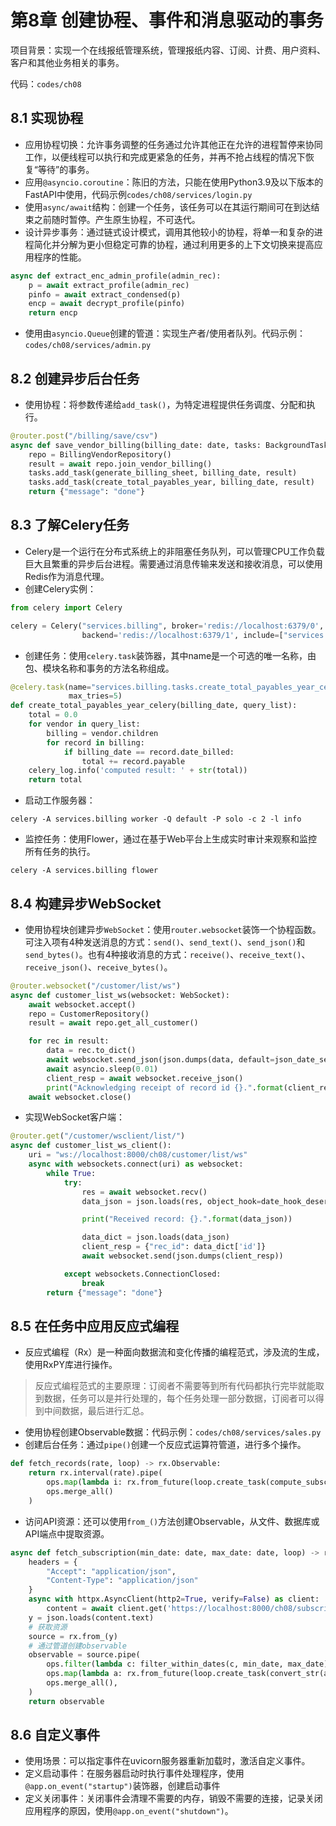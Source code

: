 # 第8章 创建协程、事件和消息驱动的事务

项目背景：实现一个在线报纸管理系统，管理报纸内容、订阅、计费、用户资料、客户和其他业务相关的事务。

代码：`codes/ch08`

## 8.1 实现协程

- 应用协程切换：允许事务调整的任务通过允许其他正在允许的进程暂停来协同工作，以便线程可以执行和完成更紧急的任务，并再不抢占线程的情况下恢复“等待”的事务。
- 应用`@asyncio.coroutine`：陈旧的方法，只能在使用Python3.9及以下版本的FastAPI中使用，代码示例`codes/ch08/services/login.py`
- 使用`async/await`结构：创建一个任务，该任务可以在其运行期间可在到达结束之前随时暂停。产生原生协程，不可迭代。
- 设计异步事务：通过链式设计模式，调用其他较小的协程，将单一和复杂的进程简化并分解为更小但稳定可靠的协程，通过利用更多的上下文切换来提高应用程序的性能。
```python
async def extract_enc_admin_profile(admin_rec):
    p = await extract_profile(admin_rec)
    pinfo = await extract_condensed(p)
    encp = await decrypt_profile(pinfo)
    return encp
```

- 使用由`asyncio.Queue`创建的管道：实现生产者/使用者队列。代码示例：`codes/ch08/services/admin.py`

## 8.2 创建异步后台任务

- 使用协程：将参数传递给`add_task()`，为特定进程提供任务调度、分配和执行。
```python
@router.post("/billing/save/csv")
async def save_vendor_billing(billing_date: date, tasks: BackgroundTasks):
    repo = BillingVendorRepository()
    result = await repo.join_vendor_billing()
    tasks.add_task(generate_billing_sheet, billing_date, result)
    tasks.add_task(create_total_payables_year, billing_date, result)
    return {"message": "done"}
```

## 8.3 了解Celery任务

- Celery是一个运行在分布式系统上的非阻塞任务队列，可以管理CPU工作负载巨大且繁重的异步后台进程。需要通过消息传输来发送和接收消息，可以使用Redis作为消息代理。
- 创建Celery实例：
```python
from celery import Celery

celery = Celery("services.billing", broker='redis://localhost:6379/0', 
                backend='redis://localhost:6379/1', include=["services.billing", "models", "config"])
```

- 创建任务：使用`celery.task`装饰器，其中name是一个可选的唯一名称，由包、模块名称和事务的方法名称组成。
```python
@celery.task(name="services.billing.tasks.create_total_payables_year_celery", auto_retry=[ValueError, TypeError],
             max_tries=5)
def create_total_payables_year_celery(billing_date, query_list):
    total = 0.0
    for vendor in query_list:
        billing = vendor.children
        for record in billing:
            if billing_date == record.date_billed:
                total += record.payable
    celery_log.info('computed result: ' + str(total))
    return total
```

- 启动工作服务器：
```shell
celery -A services.billing worker -Q default -P solo -c 2 -l info
```

- 监控任务：使用Flower，通过在基于Web平台上生成实时审计来观察和监控所有任务的执行。
```shell
celery -A services.billing flower
```

## 8.4 构建异步WebSocket

- 使用协程块创建异步`WebSocket`：使用`router.websocket`装饰一个协程函数。可注入项有4种发送消息的方式：`send()`、`send_text()`、`send_json()`和`send_bytes()`。也有4种接收消息的方式：`receive()`、`receive_text()`、`receive_json()`、`receive_bytes()`。

```python
@router.websocket("/customer/list/ws")
async def customer_list_ws(websocket: WebSocket):
    await websocket.accept()
    repo = CustomerRepository()
    result = await repo.get_all_customer()

    for rec in result:
        data = rec.to_dict()
        await websocket.send_json(json.dumps(data, default=json_date_serializer))
        await asyncio.sleep(0.01)
        client_resp = await websocket.receive_json()
        print("Acknowledging receipt of record id {}.".format(client_resp['rec_id']))
    await websocket.close()
```

- 实现WebSocket客户端：
```python
@router.get("/customer/wsclient/list/")
async def customer_list_ws_client():
    uri = "ws://localhost:8000/ch08/customer/list/ws"
    async with websockets.connect(uri) as websocket:
        while True:
            try:
                res = await websocket.recv()
                data_json = json.loads(res, object_hook=date_hook_deserializer)

                print("Received record: {}.".format(data_json))

                data_dict = json.loads(data_json)
                client_resp = {"rec_id": data_dict['id']}
                await websocket.send(json.dumps(client_resp))

            except websockets.ConnectionClosed:
                break
        return {"message": "done"}
```

## 8.5 在任务中应用反应式编程

- 反应式编程（Rx）是一种面向数据流和变化传播的编程范式，涉及流的生成，使用RxPY库进行操作。

> 反应式编程范式的主要原理：订阅者不需要等到所有代码都执行完毕就能取到数据，任务可以是并行处理的，每个任务处理一部分数据，订阅者可以得到中间数据，最后进行汇总。

- 使用协程创建Observable数据：代码示例：`codes/ch08/services/sales.py`
- 创建后台任务：通过`pipe()`创建一个反应式运算符管道，进行多个操作。
```python
def fetch_records(rate, loop) -> rx.Observable:
    return rx.interval(rate).pipe(
        ops.map(lambda i: rx.from_future(loop.create_task(compute_subscriptions()))),
        ops.merge_all()
    )
```

- 访问API资源：还可以使用`from_()`方法创建Observable，从文件、数据库或API端点中提取资源。
```python
async def fetch_subscription(min_date: date, max_date: date, loop) -> rx.Observable:
    headers = {
        "Accept": "application/json",
        "Content-Type": "application/json"
    }
    async with httpx.AsyncClient(http2=True, verify=False) as client:
        content = await client.get('https://localhost:8000/ch08/subscription/list/all', headers=headers)
    y = json.loads(content.text)
    # 获取资源
    source = rx.from_(y)
    # 通过管道创建observable
    observable = source.pipe(
        ops.filter(lambda c: filter_within_dates(c, min_date, max_date)),
        ops.map(lambda a: rx.from_future(loop.create_task(convert_str(a)))),
        ops.merge_all(),
    )
    return observable
```

## 8.6 自定义事件

- 使用场景：可以指定事件在uvicorn服务器重新加载时，激活自定义事件。
- 定义启动事件：在服务器启动时执行事件处理程序，使用`@app.on_event("startup")`装饰器，创建启动事件
- 定义关闭事件：关闭事件会清理不需要的内存，销毁不需要的连接，记录关闭应用程序的原因，使用`@app.on_event("shutdown")`。